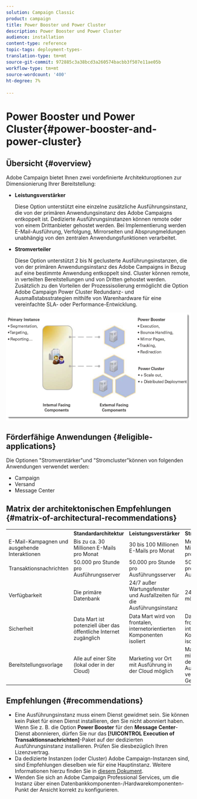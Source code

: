 ```yaml
---
solution: Campaign Classic
product: campaign
title: Power Booster und Power Cluster
description: Power Booster und Power Cluster
audience: installation
content-type: reference
topic-tags: deployment-types-
translation-type: tm+mt
source-git-commit: 972885c3a38bcd3a260574bacbb3f507e11ae05b
workflow-type: tm+mt
source-wordcount: '400'
ht-degree: 7%

---
```



# Power Booster und Power Cluster{#power-booster-and-power-cluster}

## Übersicht {#overview}

Adobe Campaign bietet Ihnen zwei vordefinierte Architekturoptionen zur Dimensionierung Ihrer Bereitstellung:

* **Leistungsverstärker**

   Diese Option unterstützt eine einzelne zusätzliche Ausführungsinstanz, die von der primären Anwendungsinstanz des Adobe Campaigns entkoppelt ist. Dedizierte Ausführungsinstanzen können remote oder von einem Drittanbieter gehostet werden. Bei Implementierung werden E-Mail-Ausführung, Verfolgung, Mirrorseiten und Absprungmeldungen unabhängig von den zentralen Anwendungsfunktionen verarbeitet.

* **Stromverteiler**

   Diese Option unterstützt 2 bis N geclusterte Ausführungsinstanzen, die von der primären Anwendungsinstanz des Adobe Campaigns in Bezug auf eine bestimmte Anwendung entkoppelt sind. Cluster können remote, in verteilten Bereitstellungen und von Dritten gehostet werden. Zusätzlich zu den Vorteilen der Prozessisolierung ermöglicht die Option Adobe Campaign Power Cluster Redundanz- und Ausmaßstabsstrategien mithilfe von Warenhardware für eine vereinfachte SLA- oder Performance-Entwicklung.

![](assets/architectural_options_diagram.png)

## Förderfähige Anwendungen {#eligible-applications}

Die Optionen &quot;Stromverstärker&quot;und &quot;Stromcluster&quot;können von folgenden Anwendungen verwendet werden:

* Campaign
* Versand
* Message Center

## Matrix der architektonischen Empfehlungen {#matrix-of-architectural-recommendations}

<table> 
 <tbody> 
  <tr> 
   <td> </td> 
   <td> <strong>Standardarchitektur</strong><br /> </td> 
   <td> <strong>Leistungsverstärker</strong><br /> </td> 
   <td> <strong>Stromverteiler</strong><br /> </td> 
  </tr> 
  <tr> 
   <td> E-Mail-Kampagnen und ausgehende Interaktionen<br /> </td> 
   <td> Bis zu ca. 30 Millionen E-Mails pro Monat<br /> </td> 
   <td> 30 bis 100 Millionen E-Mails pro Monat<br /> </td> 
   <td> Mehr als 100 Millionen E-Mails pro Monat<br /> </td> 
  </tr> 
  <tr> 
   <td> Transaktionsnachrichten<br /> </td> 
   <td> 50.000 pro Stunde pro Ausführungsserver<br /> </td> 
   <td> 50.000 pro Stunde pro Ausführungsserver<br /> </td> 
   <td> 50.000 pro Stunde pro Ausführungsserver<br /> </td> 
  </tr> 
  <tr> 
   <td> Verfügbarkeit<br /> </td> 
   <td> Die primäre Datenbank<br /> </td> 
   <td> 24/7 außer Wartungsfenster und Ausfallzeiten für die Ausführungsinstanz<br /> </td> 
   <td> 24/7/365 Dienst möglich<br /> </td> 
  </tr> 
  <tr> 
   <td> Sicherheit<br /> </td> 
   <td> Data Mart ist potenziell über das öffentliche Internet zugänglich<br /> </td> 
   <td> Data Mart wird von frontalen, internetorientierten Komponenten isoliert<br /> </td> 
   <td> Data Mart wird von frontalen, internetorientierten Komponenten isoliert<br /> </td> 
  </tr> 
  <tr> 
   <td> Bereitstellungsvorlage<br /> </td> 
   <td> Alle auf einer Site (lokal oder in der Cloud)<br /> </td> 
   <td> Marketing vor Ort mit Ausführung in der Cloud möglich<br /> </td> 
   <td> Marketing vor Ort mit Ausführung in der Cloud; Ausführung in verschiedenen Geos möglich<br /> </td> 
  </tr> 
 </tbody> 
</table>

## Empfehlungen {#recommendations}

* Eine Ausführungsinstanz muss einem Dienst gewidmet sein. Sie können kein Paket für einen Dienst installieren, den Sie nicht abonniert haben. Wenn Sie z. B. die Option **Power Booster** für den **Message Center**-Dienst abonnieren, dürfen Sie nur das **[!UICONTROL Execution of Transaktionsnachrichten]**-Paket auf der dedizierten Ausführungsinstanz installieren. Prüfen Sie diesbezüglich Ihren Lizenzvertrag.
* Da dedizierte Instanzen (oder Cluster) Adobe Campaign-Instanzen sind, sind Empfehlungen dieselben wie für eine Hauptinstanz. Weitere Informationen hierzu finden Sie in [diesem Dokument](../../production/using/foreword.md).
* Wenden Sie sich an Adobe Campaign Professional Services, um die Instanz über einen Datenbankkomponenten-/Hardwarekomponenten-Punkt der Ansicht korrekt zu konfigurieren.

